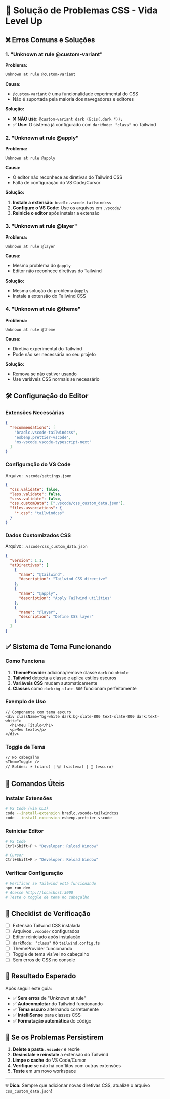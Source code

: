 # 🔧 Solução de Problemas CSS - Vida Level Up

## ❌ Erros Comuns e Soluções

### **1. "Unknown at rule @custom-variant"**

**Problema:**
```
Unknown at rule @custom-variant
```

**Causa:**
- `@custom-variant` é uma funcionalidade experimental do CSS
- Não é suportada pela maioria dos navegadores e editores

**Solução:**
- ❌ **NÃO use:** `@custom-variant dark (&:is(.dark *));`
- ✅ **Use:** O sistema já configurado com `darkMode: "class"` no Tailwind

### **2. "Unknown at rule @apply"**

**Problema:**
```
Unknown at rule @apply
```

**Causa:**
- O editor não reconhece as diretivas do Tailwind CSS
- Falta de configuração do VS Code/Cursor

**Solução:**
1. **Instale a extensão:** `bradlc.vscode-tailwindcss`
2. **Configure o VS Code:** Use os arquivos em `.vscode/`
3. **Reinicie o editor** após instalar a extensão

### **3. "Unknown at rule @layer"**

**Problema:**
```
Unknown at rule @layer
```

**Causa:**
- Mesmo problema do `@apply`
- Editor não reconhece diretivas do Tailwind

**Solução:**
- Mesma solução do problema `@apply`
- Instale a extensão do Tailwind CSS

### **4. "Unknown at rule @theme"**

**Problema:**
```
Unknown at rule @theme
```

**Causa:**
- Diretiva experimental do Tailwind
- Pode não ser necessária no seu projeto

**Solução:**
- Remova se não estiver usando
- Use variáveis CSS normais se necessário

## 🛠️ Configuração do Editor

### **Extensões Necessárias**

```json
{
  "recommendations": [
    "bradlc.vscode-tailwindcss",
    "esbenp.prettier-vscode",
    "ms-vscode.vscode-typescript-next"
  ]
}
```

### **Configuração do VS Code**

Arquivo: `.vscode/settings.json`
```json
{
  "css.validate": false,
  "less.validate": false,
  "scss.validate": false,
  "css.customData": [".vscode/css_custom_data.json"],
  "files.associations": {
    "*.css": "tailwindcss"
  }
}
```

### **Dados Customizados CSS**

Arquivo: `.vscode/css_custom_data.json`
```json
{
  "version": 1.1,
  "atDirectives": [
    {
      "name": "@tailwind",
      "description": "Tailwind CSS directive"
    },
    {
      "name": "@apply",
      "description": "Apply Tailwind utilities"
    },
    {
      "name": "@layer",
      "description": "Define CSS layer"
    }
  ]
}
```

## ✅ Sistema de Tema Funcionando

### **Como Funciona**

1. **ThemeProvider** adiciona/remove classe `dark` no `<html>`
2. **Tailwind** detecta a classe e aplica estilos escuros
3. **Variáveis CSS** mudam automaticamente
4. **Classes** como `dark:bg-slate-800` funcionam perfeitamente

### **Exemplo de Uso**

```tsx
// Componente com tema escuro
<div className="bg-white dark:bg-slate-800 text-slate-800 dark:text-white">
  <h1>Meu Título</h1>
  <p>Meu texto</p>
</div>
```

### **Toggle de Tema**

```tsx
// No cabeçalho
<ThemeToggle />
// Botões: ☀️ (claro) | 💻 (sistema) | 🌙 (escuro)
```

## 🚀 Comandos Úteis

### **Instalar Extensões**

```bash
# VS Code (via CLI)
code --install-extension bradlc.vscode-tailwindcss
code --install-extension esbenp.prettier-vscode
```

### **Reiniciar Editor**

```bash
# VS Code
Ctrl+Shift+P > "Developer: Reload Window"

# Cursor
Ctrl+Shift+P > "Developer: Reload Window"
```

### **Verificar Configuração**

```bash
# Verificar se Tailwind está funcionando
npm run dev
# Acesse http://localhost:3000
# Teste o toggle de tema no cabeçalho
```

## 📝 Checklist de Verificação

- [ ] Extensão Tailwind CSS instalada
- [ ] Arquivos `.vscode/` configurados
- [ ] Editor reiniciado após instalação
- [ ] `darkMode: "class"` no `tailwind.config.ts`
- [ ] ThemeProvider funcionando
- [ ] Toggle de tema visível no cabeçalho
- [ ] Sem erros de CSS no console

## 🎯 Resultado Esperado

Após seguir este guia:

- ✅ **Sem erros** de "Unknown at rule"
- ✅ **Autocompletar** do Tailwind funcionando
- ✅ **Tema escuro** alternando corretamente
- ✅ **IntelliSense** para classes CSS
- ✅ **Formatação automática** do código

## 🔄 Se os Problemas Persistirem

1. **Delete a pasta `.vscode/`** e recrie
2. **Desinstale e reinstale** a extensão do Tailwind
3. **Limpe o cache** do VS Code/Cursor
4. **Verifique** se não há conflitos com outras extensões
5. **Teste** em um novo workspace

---

**💡 Dica:** Sempre que adicionar novas diretivas CSS, atualize o arquivo `css_custom_data.json`!
